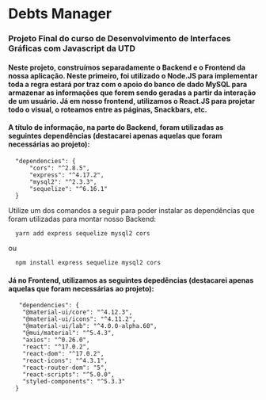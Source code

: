 # **Debts Manager**

### Projeto Final do curso de Desenvolvimento de Interfaces Gráficas com Javascript da UTD

#### Neste projeto, construímos separadamente o **Backend** e o **Frontend** da nossa aplicação. Neste primeiro, foi utilizado o **Node.JS** para implementar toda a regra estará por traz com o apoio do banco de dado **MySQL** para armazenar as informações que forem sendo geradas a partir da interação de um usuário. Já em nosso frontend, utilizamos o React.JS para projetar todo o visual, o roteamos entre as páginas, Snackbars, etc.

#### A título de informação, na parte do Backend, foram utilizadas as seguintes dependências (destacarei apenas aquelas que foram necessárias ao projeto):

```
  "dependencies": {
      "cors": "^2.8.5",
      "express": "^4.17.2",
      "mysql2": "^2.3.3",
      "sequelize": "^6.16.1"
  }
```

Utilize um dos comandos a seguir para poder instalar as dependências que foram utilizadas para montar nosso Backend:

```
  yarn add express sequelize mysql2 cors
```

ou

```
  npm install express sequelize mysql2 cors
```

#### Já no Frontend, utilizamos as seguintes depedências (destacarei apenas aquelas que foram necessárias ao projeto):

```
   "dependencies": {
    "@material-ui/core": "^4.12.3",
    "@material-ui/icons": "^4.11.2",
    "@material-ui/lab": "^4.0.0-alpha.60",
    "@mui/material": "^5.4.3",
    "axios": "^0.26.0",
    "react": "^17.0.2",
    "react-dom": "^17.0.2",
    "react-icons": "^4.3.1",
    "react-router-dom": "5",
    "react-scripts": "^5.0.0",
    "styled-components": "^5.3.3"
  }
```
